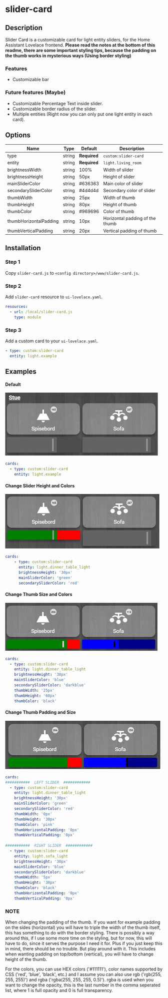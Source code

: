 # slider-card

## Description

Slider Card is a customizable card for light entity sliders, for the Home Assistant Lovelace frontend.
**Please read the notes at the bottom of this readme, there are some important styling tips, because the padding on the thumb works in mysterious ways (Using border styling)**

### Features
- Customizable bar

### Future features (Maybe)
- Customizable Percentage Text inside slider.
- Customizable border radius of the slider.
- Multiple entities (Right now you can only put one light entity in each card).

## Options
| Name | Type | Default | Description |
| ---- | ---- | ------- | ----------- |
| type | string | **Required** | `custom:slider-card` |
| entity | string | **Required** | `light.living_room` |
| brightnessWidth | string | 100% | Width of slider |
| brightnessHeight | string | 50px | Height of slider |
| mainSliderColor | string | #636363 | Main color of slider |
| secondarySliderColor | string | #4d4d4d | Secondary color of slider |
| thumbWidth | string | 25px | Width of thumb |
| thumbHeight | string | 80px | Height of thumb |
| thumbColor | string | #969696 | Color of thumb |
| thumbHorizontalPadding | string | 10px | Horizontal padding of the thumb |
| thumbVerticalPadding | string | 20px | Vertical padding of thumb |

## Installation

### Step 1

Copy `slider-card.js` to `<config directory>/www/slider-card.js`.

### Step 2

Add `slider-card` resource to `ui-lovelace.yaml`.

```yaml
resources:
  - url: /local/slider-card.js
    type: module
```

### Step 3

Add a custom card to your `ui-lovelace.yaml`.

```yaml
- type: custom:slider-card
  entity: light.example
```

## Examples

#### Default

![Default Slider Config](/slider-card-captures/default.JPG)

```yaml
cards:
  - type: custom:slider-card
    entity: light.example
```

#### Change Slider Height and Colors

![Change Slider Height and Colors Config](/slider-card-captures/colors-height.JPG)

```yaml
cards:
    - type: custom:slider-card
      entity: light.dinner_table_light
      brightnessHeight: '30px'
      mainSliderColor: 'green'
      secondarySliderColor: 'red'
```

#### Change Thumb Size and Colors

![Change Thumb Height and Colors Config](/slider-card-captures/thumb-colors-height.JPG)

```yaml
cards:
  - type: custom:slider-card
    entity: light.dinner_table_light
    brightnessHeight: '30px'
    mainSliderColor: 'blue'
    secondarySliderColor: 'darkblue'
    thumbWidth: '25px'
    thumbHeight: '60px'
    thumbColor: 'black'
```

#### Change Thumb Padding and Size

![Change Thumb Height and Colors Config](/slider-card-captures/thumb-padding-2.JPG)

```yaml
cards:
###########  LEFT SLIDER  ############
  - type: custom:slider-card
    entity: light.dinner_table_light
    brightnessHeight: '30px'
    mainSliderColor: 'green'
    secondarySliderColor: 'red'
    thumbWidth: '0px'
    thumbHeight: '30px'
    thumbColor: 'pink'
    thumbHorizontalPadding: '0px'
    thumbVerticalPadding: '0px'

###########  RIGHT SLIDER  ############
  - type: custom:slider-card
    entity: light.sofa_light
    brightnessHeight: '30px'
    mainSliderColor: 'blue'
    secondarySliderColor: 'darkblue'
    thumbWidth: '5px'
    thumbHeight: '30px'
    thumbColor: 'black'
    thumbHorizontalPadding: '0px'
    thumbVerticalPadding: '0px'

```

### NOTE

When changing the padding of the thumb. If you want for example padding on the sides (horizontal) you will have to triple the width of the thumb itself, this has something to do with the border styling. There is possibly a way around this, if I use some more time on the styling, but for now, this will have to do, since it serves the purpose I need it for. Plus if you just keep this in mind, there should be no trouble. But play around with it. This includes when wanting padding on top/bottom (vertical), you will have to change height of the thumb.

For the colors, you can use HEX colors ('#111111'), color names supported by CSS ('red', 'blue', 'black', etc.) and I assume you can also use rgb ('rgb(255, 255, 255)') and rgba ('rgba(255, 255, 255, 0.5)'). rgba is used when you want to change the opacity, this is the last number in the comma seperated list, where 1 is full opacity and 0 is full transparency.





















